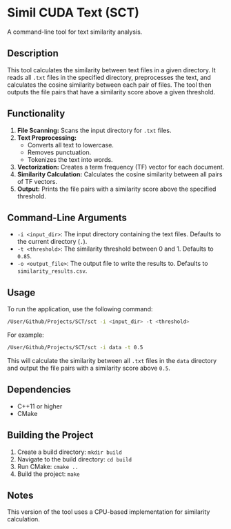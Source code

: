 # Simil CUDA Text (SCT)

A command-line tool for text similarity analysis.

## Description

This tool calculates the similarity between text files in a given directory. It reads all `.txt` files in the specified directory, preprocesses the text, and calculates the cosine similarity between each pair of files. The tool then outputs the file pairs that have a similarity score above a given threshold.

## Functionality

1.  **File Scanning:** Scans the input directory for `.txt` files.
2.  **Text Preprocessing:**
    *   Converts all text to lowercase.
    *   Removes punctuation.
    *   Tokenizes the text into words.
3.  **Vectorization:** Creates a term frequency (TF) vector for each document.
4.  **Similarity Calculation:** Calculates the cosine similarity between all pairs of TF vectors.
5.  **Output:** Prints the file pairs with a similarity score above the specified threshold.

## Command-Line Arguments

*   `-i <input_dir>`: The input directory containing the text files. Defaults to the current directory (`.`).
*   `-t <threshold>`: The similarity threshold between 0 and 1. Defaults to `0.85`.
*   `-o <output_file>`: The output file to write the results to. Defaults to `similarity_results.csv`.

## Usage

To run the application, use the following command:

```bash
/User/Github/Projects/SCT/sct -i <input_dir> -t <threshold>
```

For example:

```bash
/User/Github/Projects/SCT/sct -i data -t 0.5
```

This will calculate the similarity between all `.txt` files in the `data` directory and output the file pairs with a similarity score above `0.5`.

## Dependencies

*   C++11 or higher
*   CMake

## Building the Project

1.  Create a build directory: `mkdir build`
2.  Navigate to the build directory: `cd build`
3.  Run CMake: `cmake ..`
4.  Build the project: `make`

## Notes

This version of the tool uses a CPU-based implementation for similarity calculation.
